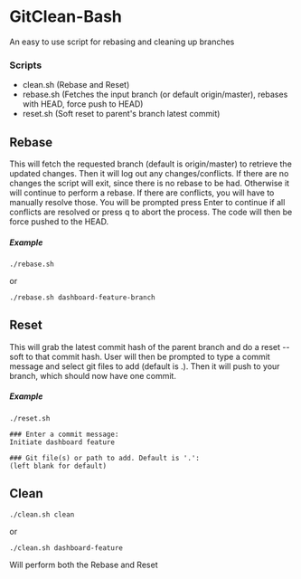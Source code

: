 # GitClean-Bash

An easy to use script for rebasing and cleaning up branches

### Scripts
- clean.sh (Rebase and Reset)
- rebase.sh (Fetches the input branch (or default origin/master), rebases with HEAD, force push to HEAD)
- reset.sh (Soft reset to parent's branch latest commit)


## Rebase
This will fetch the requested branch (default is origin/master) to retrieve the updated changes. Then it will log out any changes/conflicts. If there are no changes the script will exit, since there is no rebase to be had. Otherwise it will continue to perform a rebase. If there are conflicts, you will have to manually resolve those. You will be prompted press Enter to continue if all conflicts are resolved or press q to abort the process. The code will then be force pushed to the HEAD.

##### Example
```
./rebase.sh
```
or
```
./rebase.sh dashboard-feature-branch
```

## Reset
This will grab the latest commit hash of the parent branch and do a reset --soft to that commit hash. User will then be prompted to type a commit message and select git files to add (default is .). Then it will push to your branch, which should now have one commit.

##### Example
```
./reset.sh

### Enter a commit message:
Initiate dashboard feature

### Git file(s) or path to add. Default is '.':
(left blank for default)
```
## Clean
```
./clean.sh clean
```
or
```
./clean.sh dashboard-feature
```
Will perform both the Rebase and Reset
